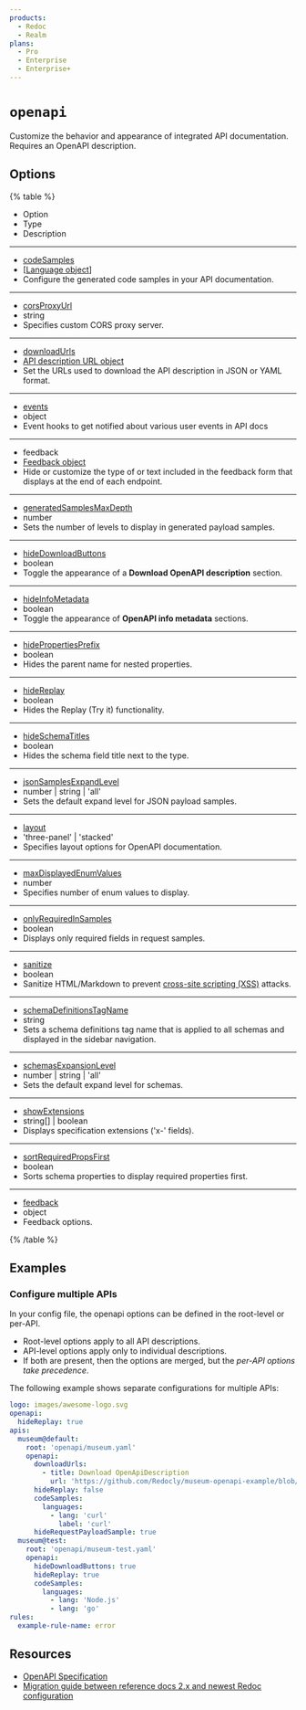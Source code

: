 ```yaml
---
products:
  - Redoc
  - Realm
plans:
  - Pro
  - Enterprise
  - Enterprise+
---
```

# `openapi`

Customize the behavior and appearance of integrated API documentation. Requires an OpenAPI description.

## Options

{% table %}

* Option
* Type
* Description

---

* [codeSamples](./code-samples.md)
* [[Language object](./code-samples.md#language-object)]
* Configure the generated code samples in your API documentation.

---

* [corsProxyUrl](./cors-proxy-url.md)
* string
* Specifies custom CORS proxy server.

---

* [downloadUrls](./download-urls.md)
* [API description URL object](./download-urls.md#api-description-url-object)
* Set the URLs used to download the API description in JSON or YAML format.

---

* [events](./events.md)
* object
* Event hooks to get notified about various user events in API docs

---

* feedback
* [Feedback object](../feedback.md#options)
* Hide or customize the type of or text included in the feedback form that displays at the end of each endpoint.

---

* [generatedSamplesMaxDepth](./generated-samples-max-depth.md)
* number
* Sets the number of levels to display in generated payload samples.

---

* [hideDownloadButtons](./hide-download-buttons.md)
* boolean
* Toggle the appearance of a **Download OpenAPI description** section.

---

* [hideInfoMetadata](./hide-info-metadata.md)
* boolean
* Toggle the appearance of **OpenAPI info metadata** sections.

---

* [hidePropertiesPrefix](./hide-properties-prefix.md)
* boolean
* Hides the parent name for nested properties.

---

* [hideReplay](./hide-replay.md)
* boolean
* Hides the Replay (Try it) functionality.

---

* [hideSchemaTitles](./hide-schema-titles.md)
* boolean
* Hides the schema field title next to the type.

---

* [jsonSamplesExpandLevel](./json-samples-expand-level.md)
* number | string | 'all'
* Sets the default expand level for JSON payload samples.

---

* [layout](./layout.md)
* 'three-panel' | 'stacked'
* Specifies layout options for OpenAPI documentation.

---

* [maxDisplayedEnumValues](./max-displayed-enum-values.md)
* number
* Specifies number of enum values to display.

---

* [onlyRequiredInSamples](./only-required-in-samples.md)
* boolean
* Displays only required fields in request samples.

---

* [sanitize](./sanitize.md)
* boolean
* Sanitize HTML/Markdown to prevent [cross-site scripting (XSS)](https://owasp.org/www-community/attacks/xss/) attacks.

---

* [schemaDefinitionsTagName](./schema-definitions-tag-name.md)
* string
* Sets a schema definitions tag name that is applied to all schemas and displayed in the sidebar navigation.

---
* [schemasExpansionLevel](./schemas-expansion-level.md)
* number | string | 'all'
* Sets the default expand level for schemas.

---

* [showExtensions](./show-extensions.md)
* string[] | boolean
* Displays specification extensions ('x-' fields).

---

* [sortRequiredPropsFirst](./sort-required-props-first.md)
* boolean
* Sorts schema properties to display required properties first.

---

- [feedback](../feedback.md#options)
- object
- Feedback options.

{% /table %}


## Examples

### Configure multiple APIs

In your config file, the openapi options can be defined in the root-level or per-API.

- Root-level options apply to all API descriptions.
- API-level options apply only to individual descriptions.
- If both are present, then the options are merged, but the _per-API options take precedence_.

The following example shows separate configurations for multiple APIs:

```yaml {% title="Redocly.yaml file" %}
logo: images/awesome-logo.svg
openapi:
  hideReplay: true
apis:
  museum@default:
    root: 'openapi/museum.yaml'
    openapi:
      downloadUrls:
        - title: Download OpenApiDescription
          url: 'https://github.com/Redocly/museum-openapi-example/blob/main/openapi.yaml'
      hideReplay: false
      codeSamples:
        languages:
          - lang: 'curl'
            label: 'curl'
      hideRequestPayloadSample: true
  museum@test:
    root: 'openapi/museum-test.yaml'
    openapi:
      hideDownloadButtons: true
      hideReplay: true
      codeSamples:
        languages:
          - lang: 'Node.js'
          - lang: 'go'
rules:
  example-rule-name: error
```

## Resources

- [OpenAPI Specification](https://spec.openapis.org/oas/latest.html)
- [Migration guide between reference docs 2.x and newest Redoc configuration](./config-migration.md)
